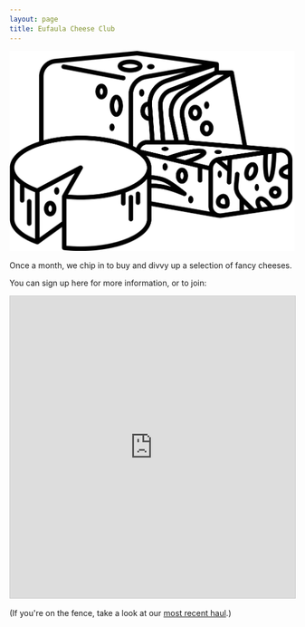 ```yaml
---
layout: page
title: Eufaula Cheese Club
---
```


![image of cheese](/images/cheese.png)

Once a month, we chip in to buy and divvy up a selection of fancy cheeses.

You can sign up here for more information, or to join:

<iframe class="airtable-embed" src="https://airtable.com/embed/shrbiMDul5FEDVSIf?backgroundColor=yellow" frameborder="0" onmousewheel="" width="100%" height="533" style="background: transparent; border: 1px solid #ccc;"></iframe>

(If you're on the fence, take a look at our [most recent haul](https://drive.google.com/drive/folders/1uHTPSVC_NBIIdCVTsYE1YMzmD2GRtPqm?usp=share_link).)
